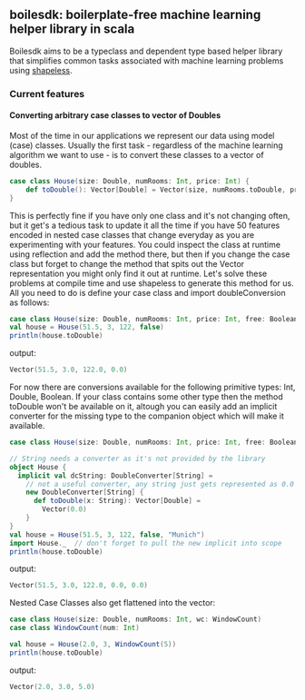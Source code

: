 ## boilesdk: boilerplate-free machine learning helper library in scala
Boilesdk aims to be a typeclass and dependent type based helper library that simplifies common 
tasks associated with machine learning problems using [shapeless](https://github.com/milessabin/shapeless).

### Current features
#### Converting arbitrary case classes to vector of Doubles
Most of the time in our applications we represent our data using model (case) classes.
Usually the first task - regardless of the machine learning algorithm we want to use - is to convert these classes to a vector of doubles.
```scala
case class House(size: Double, numRooms: Int, price: Int) {
    def toDouble(): Vector[Double] = Vector(size, numRooms.toDouble, price.toDouble) 
}
```
This is perfectly fine if you have only one class and it's not changing often, but it get's a tedious task to update it all the time
if you have 50 features encoded in nested case classes that change everyday as you are experimenting with your features.
You could inspect the class at runtime using reflection and add the method there, but then if you change the case class but forget to change the method that spits out the Vector representation
you might only find it out at runtime.
Let's solve these problems at compile time and use shapeless to generate this method for us.
All you need to do is define your case class and import doubleConversion as follows:
```scala
case class House(size: Double, numRooms: Int, price: Int, free: Boolean)
val house = House(51.5, 3, 122, false)
println(house.toDouble)
```
output:
```scala
Vector(51.5, 3.0, 122.0, 0.0)
```

For now there are conversions available for the following primitive types: Int, Double, Boolean.
If your class contains some other type then the method toDouble won't be available on it, altough you can easily
add an implicit converter for the missing type to the companion object which will make it available.
```scala
case class House(size: Double, numRooms: Int, price: Int, free: Boolean, city: String)

// String needs a converter as it's not provided by the library
object House {
  implicit val dcString: DoubleConverter[String] =
    // not a useful converter, any string just gets represented as 0.0
    new DoubleConverter[String] {
      def toDouble(x: String): Vector[Double] =
        Vector(0.0)
    }
}
val house = House(51.5, 3, 122, false, "Munich")
import House._  // don't forget to pull the new implicit into scope
println(house.toDouble)
```
output:
```scala
Vector(51.5, 3.0, 122.0, 0.0, 0.0)
```

Nested Case Classes also get flattened into the vector:
```scala
case class House(size: Double, numRooms: Int, wc: WindowCount)
case class WindowCount(num: Int)

val house = House(2.0, 3, WindowCount(5))
println(house.toDouble)
```
output:
```scala
Vector(2.0, 3.0, 5.0)
```